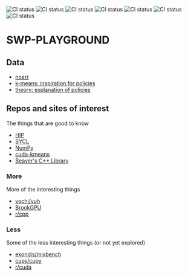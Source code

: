 ![CI status](https://github.com/jiriklepl/SWP-PLAYGROUND/workflows/Noarr%20test/badge.svg)
![CI status](https://github.com/jiriklepl/SWP-PLAYGROUND/workflows/Noarr%20test%20ubuntu16/badge.svg)
![CI status](https://github.com/jiriklepl/SWP-PLAYGROUND/workflows/Noarr%20test%20ubuntu18/badge.svg)
![CI status](https://github.com/jiriklepl/SWP-PLAYGROUND/workflows/Noarr%20test%20ubuntu20/badge.svg)
![CI status](https://github.com/jiriklepl/SWP-PLAYGROUND/workflows/Noarr%20test%20ubuntul/badge.svg)
![CI status](https://github.com/jiriklepl/SWP-PLAYGROUND/workflows/Noarr%20test%20macosl/badge.svg)
![CI status](https://github.com/jiriklepl/SWP-PLAYGROUND/workflows/Noarr%20test%20Win/badge.svg)

# SWP-PLAYGROUND

## Data

- [noarr](noarr/)
- [k-means: inspiration for policies](https://github.com/krulis-martin/cuda-kmeans/blob/master/experimental/k-means/k-means/headers/layout_policies.hpp)
- [theory: explanation of policies](https://www.boost.org/community/generic_programming.html)

## Repos and sites of interest

The things that are good to know

- [HIP](https://github.com/ROCm-Developer-Tools/HIP)
- [SYCL](https://www.khronos.org/sycl/)
- [NumPy](https://numpy.org/)
- [cuda-kmeans](https://github.com/krulis-martin/cuda-kmeans)
- [Beaver's C++ Library](https://github.com/krulis-martin/bpplib)

### More

More of the interesting things

- [vochi/vuh](https://github.com/vochi/vuh)
- [BrookGPU](http://graphics.stanford.edu/projects/brookgpu/)
- [r/cpp](https://www.reddit.com/r/cpp)

### Less

Some of the less interesting things (or not yet explored)

- [ekondis/mixbench](https://github.com/ekondis/mixbench)
- [cupy/cupy](https://github.com/cupy/cupy)
- [r/cuda](https://www.reddit.com/r/CUDA)
